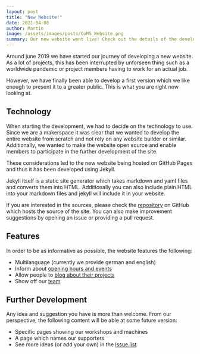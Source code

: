 ```yaml
---
layout: post
title: "New Website!"
date: 2021-04-08
author: Martin
image: /assets/images/posts/CoMS_Website.png
summary: Our new website went live! Check out the details of the development.
---
```


Around june 2019 we have started our journey of developing a new website. As a lot of projects, this has been interrupted by unforseen thing such as a worldwide pandemic or project members having to work for an actual job.

However, we have finally been able to develop a first version which we like enough to present it to a greater public. This is what you are right now looking at.

## Technology
When starting the development, we had to decide on the technology to use. Since we are a makerspace it was clear that we wanted to develop the entire website from scratch and not rely on any website builder or similar. Additionally, we wanted to make the website open source and enable members to participate in the further development of the site.

These considerations led to the new website being hosted on GitHub Pages and thus it has been developed using Jekyll.

Jekyll itself is a static site generator which takes markdown and yaml files and converts them into HTML. Additionally you can also include plain HTML into your markdown files and jekyll will include it in your website.

If you are interested in the sources, please check the [repository](https://github.com/comakingspace/comakingspace.github.io) on GitHub which hosts the source of the site. You can also make improvement suggestions by opening an issue or providing a pull request.

## Features

In order to be as informative as possible, the website features the following:
- Multilanguage (currently we provide german and english)
- Inform about [opening hours and events](/calendar)
- Allow people to [blog about their projects](/news)
- Show off our [team](/team_en)

## Further Development
Any idea and suggestion you have is more than welcome. From our perspective, the following content will be able at some future version:
- Specific pages showing our workshops and machines
- A page which names our supporters
- See more ideas (or add your own) in the [issue list](https://github.com/comakingspace/comakingspace.github.io/issues)